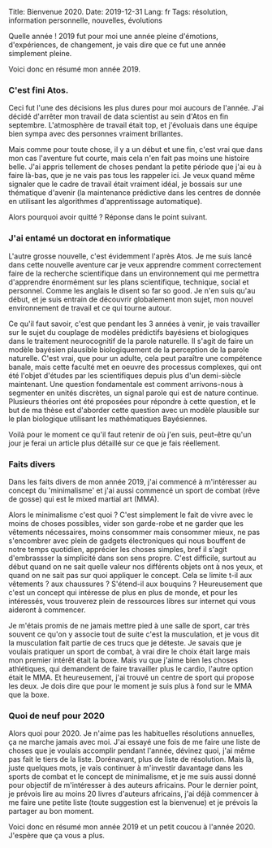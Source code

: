 Title: Bienvenue 2020.
Date: 2019-12-31
Lang: fr
Tags: résolution, information personnelle, nouvelles, évolutions

Quelle année ! 2019 fut pour moi une année pleine d'émotions, d'expériences, de changement, je vais dire que ce fut une année simplement pleine.

Voici donc en résumé mon année 2019.

### C'est fini Atos.

Ceci fut l'une des décisions les plus dures pour moi aucours de l'année. J'ai décidé d'arrêter mon travail de data scientist au sein d'Atos en fin septembre. L'atmosphère de travail était top, et j'évoluais dans une équipe bien sympa avec des personnes vraiment brillantes.

Mais comme pour toute chose, il y a un début et une fin, c'est vrai que dans mon cas l'aventure fut courte, mais cela n'en fait pas moins une histoire belle. J'ai appris tellement de choses pendant la petite période que j'ai eu à faire là-bas, que je ne vais pas tous les rappeler ici. Je veux quand même signaler que le cadre de travail était vraiment idéal, je bossais sur une thématique d'avenir (la maintenance prédictive dans les centres de donnée en utilisant les algorithmes d'apprentissage automatique).

Alors pourquoi avoir quitté ? Réponse dans le point suivant.

### J'ai entamé un doctorat en informatique

L'autre grosse nouvelle, c'est évidemment l'après Atos. Je me suis lancé dans cette nouvelle aventure car je veux apprendre comment correctement faire de la recherche scientifique dans un environnement qui me permettra d'apprendre énormément sur les plans scientifique, technique, social et personnel. Comme les anglais le disent so far so good. Je n'en suis qu'au début, et je suis entrain de découvrir globalement mon sujet, mon nouvel environnement de travail et ce qui tourne autour.

Ce qu'il faut savoir, c'est que pendant les 3 années à venir, je vais travailler sur le sujet du couplage de modèles prédictifs bayésiens et biologiques dans le traitement neurocognitif de la parole naturelle. Il s'agit de faire un modèle bayésien plausible biologiquement de la perception de la parole naturelle. C'est vrai, que pour un adulte, cela peut paraître une compétence banale, mais cette faculté met en oeuvre des processus complexes, qui ont été l'objet d'études par les scientifiques depuis plus d'un demi-siècle maintenant. Une question fondamentale est comment arrivons-nous à segmenter en unités discrètes, un signal parole qui est de nature continue. Plusieurs théories ont été proposées pour répondre à cette question, et le but de ma thèse est d'aborder cette question avec un modèle plausible sur le plan biologique utilisant les mathématiques Bayésiennes.

Voilà pour le moment ce qu'il faut retenir de où j'en suis, peut-être qu'un jour je ferai un article plus détaillé sur ce que je fais réellement.

### Faits divers

Dans les faits divers de mon année 2019, j'ai commencé à m'intéresser au concept du 'minimalisme' et j'ai aussi commencé un sport de combat (rêve de gosse) qui est le mixed martial art (MMA).

Alors le minimalisme c'est quoi ? C'est simplement le fait de vivre avec le moins de choses possibles, vider son garde-robe et ne garder que les vêtements nécessaires, moins consommer mais consommer mieux, ne pas s'encombrer avec plein de gadgets électroniques qui nous bouffent de notre temps quotidien, apprécier les choses simples, bref il s'agit d'embrassser la simplicité dans son sens propre. C'est difficile, surtout au début quand on ne sait quelle valeur nos différents objets ont à nos yeux, et quand on ne sait pas sur quoi appliquer le concept. Cela se limite t-il aux vêtements ? aux chaussures ? S'étend-il aux bouquins ? Heureusement que c'est un concept qui intéresse de plus en plus de monde, et pour les intéressés, vous trouverez plein de ressources libres sur internet qui vous aideront à commencer.

Je m'étais promis de ne jamais mettre pied à une salle de sport, car très souvent ce qu'on y associe tout de suite c'est la musculation, et je vous dit la musculation fait partie de ces trucs que je déteste. Je savais que je voulais pratiquer un sport de combat, à vrai dire le choix était large mais mon premier intérêt était la boxe. Mais vu que j'aime bien les choses athlétiques, qui demandent de faire travailler plus le cardio, l'autre option était le MMA. Et heureusement, j'ai trouvé un centre de sport qui propose les deux. Je dois dire que pour le moment je suis plus à fond sur le MMA que la boxe.

### Quoi de neuf pour 2020

Alors quoi pour 2020. Je n'aime pas les habituelles résolutions annuelles, ça ne marche jamais avec moi. J'ai essayé une fois de me faire une liste de choses que je voulais accomplir pendant l'année, dévinez quoi, j'ai même pas fait le tiers de la liste. Dorénavant, plus de liste de résolution. Mais là, juste quelques mots, je vais continuer à m'investir davantage dans les sports de combat et le concept de minimalisme, et je me suis aussi donné pour objectif de m'intéresser à des auteurs africains. Pour le dernier point, je prévois lire au moins 20 livres d'auteurs africains, j'ai déjà commencer à me faire une petite liste (toute suggestion est la bienvenue) et je prévois la partager au bon moment.

Voici donc en résumé mon année 2019 et un petit coucou à l'année 2020. J'espère que ça vous a plus.
